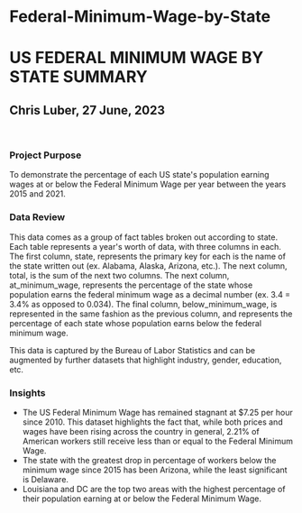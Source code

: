 # Federal-Minimum-Wage-by-State

# US FEDERAL MINIMUM WAGE BY STATE SUMMARY
## Chris Luber, 27 June, 2023
​

### Project Purpose
To demonstrate the percentage of each US state's population earning wages at or below the Federal Minimum Wage per year between the years 2015 and 2021.

### Data Review
This data comes as a group of fact tables broken out according to state. Each table represents a year's worth of data, with three columns in each. The first column, state, represents the primary key for each is the name of the state written out (ex. Alabama, Alaska, Arizona, etc.). The next column, total, is the sum of the next two columns. The next column, at\_minimum\_wage, represents the percentage of the state whose population earns the federal minimum wage as a decimal number (ex. 3.4 = 3.4% as opposed to 0.034). The final column, below\_minimum\_wage, is represented in the same fashion as the previous column, and represents the percentage of each state whose population earns below the federal minimum wage.

This data is captured by the Bureau of Labor Statistics and can be augmented by further datasets that highlight industry, gender, education, etc.

### Insights

* The US Federal Minimum Wage has remained stagnant at $7.25 per hour since 2010. This dataset highlights the fact that, while both prices and wages have been rising across the country in general, 2.21% of American workers still receive less than or equal to the Federal Minimum Wage.
* The state with the greatest drop in percentage of workers below the minimum wage since 2015 has been Arizona, while the least significant is Delaware.
* Louisiana and DC are the top two areas with the highest percentage of their population earning at or below the Federal Minimum Wage.
​
